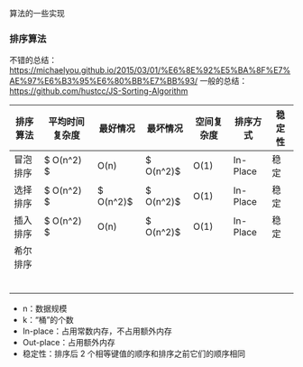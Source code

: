 算法的一些实现

### 排序算法

不错的总结：https://michaelyou.github.io/2015/03/01/%E6%8E%92%E5%BA%8F%E7%AE%97%E6%B3%95%E6%80%BB%E7%BB%93/
一般的总结：https://github.com/hustcc/JS-Sorting-Algorithm


|排序算法|平均时间复杂度|最好情况|最坏情况|空间复杂度|排序方式|稳定性|
|-------|------------|-------|-------|--------|-------|-----|
|冒泡排序|$ O(n^2) $  |O(n)   |$ O(n^2)$|O(1)|In-Place |稳定   |
|选择排序|$ O(n^2) $  |$ O(n^2)$|$ O(n^2)$|O(1)|In-Place |稳定   |
|插入排序|$ O(n^2) $  |O(n)   |$ O(n^2)$|O(1)|In-Place |稳定   |
|希尔排序|||||||
||||||||
||||||||
||||||||
||||||||
||||||||
||||||||

- n：数据规模
- k：“桶”的个数
- In-place：占用常数内存，不占用额外内存
- Out-place：占用额外内存
- 稳定性：排序后 2 个相等键值的顺序和排序之前它们的顺序相同